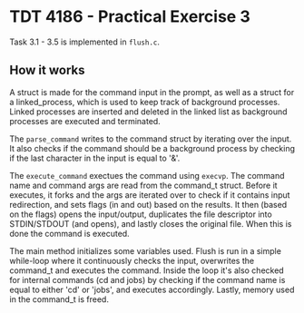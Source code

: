 # TDT 4186 - Practical Exercise 3

Task 3.1 - 3.5 is implemented in `flush.c`.

## How it works

A struct is made for the command input in the prompt, as well as
a struct for a linked_process, which is used to keep track of
background processes. Linked processes are inserted and deleted 
in the linked list as background processes are executed and terminated.

The `parse_command` writes to the command struct by iterating over the
input. It also checks if the command should be a background process by
checking if the last character in the input is equal to '&'.

The `execute_command` exectues the command using `execvp`. The command
name and command args are read from the command_t struct. Before it executes,
it forks and the args are iterated over to check if it contains input redirection, and sets
flags (in and out) based on the results. It then (based on the flags) opens 
the input/output, duplicates the file descriptor into STDIN/STDOUT (and opens),
and lastly closes the original file.
When this is done the command is executed.

The main method initializes some variables used. Flush is run in a simple while-loop
where it continuously checks the input, overwrites the command_t and executes the command.
Inside the loop it's also checked for internal commands (cd and jobs) by checking if the
command name is equal to either 'cd' or 'jobs', and executes accordingly. Lastly, memory used
in the command_t is freed.
